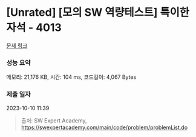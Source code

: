 # [Unrated] [모의 SW 역량테스트] 특이한 자석 - 4013 

[문제 링크](https://swexpertacademy.com/main/code/problem/problemDetail.do?contestProbId=AWIeV9sKkcoDFAVH) 

### 성능 요약

메모리: 21,176 KB, 시간: 104 ms, 코드길이: 4,067 Bytes

### 제출 일자

2023-10-10 11:39



> 출처: SW Expert Academy, https://swexpertacademy.com/main/code/problem/problemList.do